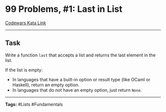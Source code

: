 # 99 Problems, #1: Last in List

[Codewars Kata Link](https://www.codewars.com/kata/57d86d3d3c3f961278000005/python)

---

## Task

Write a function `last` that accepts a list and returns the last element in the list.

If the list is empty:
- In languages that have a built-in option or result type (like OCaml or Haskell), return an empty option.
- In languages that do not have an empty option, just return `None`.

---

**Tags:** #Lists #Fundamentals